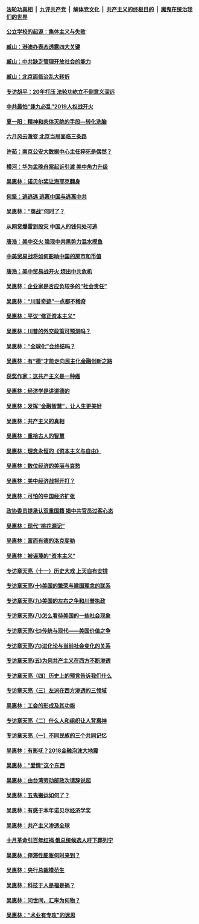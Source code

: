####  [法轮功真相](../../../../basic/blob/master/README.md?t=11010639) &nbsp;|&nbsp; [九评共产党](../../../../9ping.md/blob/master/README.md?t=11010639) &nbsp;|&nbsp; [解体党文化](../../../../jtdwh.md/blob/master/README.md?t=11010639)  &nbsp;|&nbsp; [共产主义的终极目的](../../../../gczydzjmd.md/blob/master/README.md?t=11010639) &nbsp;|&nbsp; [魔鬼在统治我们的世界](../../../../mgztzwmdsj.md/blob/master/README.md?t=11010639) 

#### [公立学校的起源：集体主义与失败](../pages/nsc423/n11601833.md?t=11010639) 

#### [臧山：港澳办表态透露四大关键](../pages/nsc423/n11421628.md?t=11010639) 

#### [臧山：中共缺乏管理开放社会的能力](../pages/nsc423/n11407457.md?t=11010639) 

#### [臧山：北京面临治乱大转折](../pages/nsc423/n11406895.md?t=11010639) 

#### [专访胡平：20年打压 法轮功屹立不倒意义深远](../pages/nsc423/n11398800.md?t=11010639) 

#### [中共最怕“逢九必乱”2019人权战开火](../pages/nsc423/n11385248.md?t=11010639) 

#### [夏一阳：精神和肉体灭绝的手段—转化洗脑](../pages/nsc423/n11368250.md?t=11010639) 

#### [六月风云激变 北京当局面临三条路](../pages/nsc423/n11313668.md?t=11010639) 

#### [许茹：南京公安大数据中心主任猝死是偶然？](../pages/nsc423/n11064744.md?t=11010639) 

#### [横河：华为孟晚舟案起诉引渡 美中角力升级](../pages/nsc423/n11027230.md?t=11010639) 

#### [吴惠林：诺贝尔奖让海耶克翻身](../pages/nsc423/n10890049.md?t=11010639) 

#### [何坚：逃逃逃 逃离中国与逃离中共](../pages/nsc423/n10592891.md?t=11010639) 

#### [吴惠林：“商战”何时了？](../pages/nsc423/n10573558.md?t=11010639) 

#### [从网贷爆雷到股灾 中国人的钱何处可逃](../pages/nsc423/n10572800.md?t=11010639) 

#### [唐浩：美中交火 隐现中共黑势力混水摸鱼](../pages/nsc423/n10544040.md?t=11010639) 

#### [中美贸易战将如何影响中国的房市和币值](../pages/nsc423/n10543697.md?t=11010639) 

#### [唐浩：美中贸易战开火 烧出中共危机](../pages/nsc423/n10540126.md?t=11010639) 

#### [吴惠林：企业家是否应负较多的“社会责任”](../pages/nsc423/n10535022.md?t=11010639) 

#### [吴惠林：“川普奇迹”一点都不稀奇](../pages/nsc423/n10512808.md?t=11010639) 

#### [吴惠林：平议“修正资本主义”](../pages/nsc423/n10495724.md?t=11010639) 

#### [吴惠林：川普的外交政策可预测吗？](../pages/nsc423/n10462387.md?t=11010639) 

#### [吴惠林：“全球化”会终结吗？](../pages/nsc423/n10452838.md?t=11010639) 

#### [吴惠林：有“德”才能走向民主化金融创新之路](../pages/nsc423/n10432292.md?t=11010639) 

#### [获奖作家：这共产主义是一种癌](../pages/nsc423/n10431541.md?t=11010639) 

#### [吴惠林：经济学是讲道德的](../pages/nsc423/n10398014.md?t=11010639) 

#### [吴惠林：发挥“金融智慧”，让人生更美好](../pages/nsc423/n10375019.md?t=11010639) 

#### [吴惠林：共产主义的真相](../pages/nsc423/n10351394.md?t=11010639) 

#### [吴惠林：重拾古人的智慧](../pages/nsc423/n10337691.md?t=11010639) 

#### [吴惠林：理念永恒的《资本主义与自由》](../pages/nsc423/n10316274.md?t=11010639) 

#### [吴惠林：数位经济的美丽与哀愁](../pages/nsc423/n10292946.md?t=11010639) 

#### [吴惠林：美中经济战将开打？](../pages/nsc423/n10258825.md?t=11010639) 

#### [吴惠林：可怕的中国经济扩张](../pages/nsc423/n10219147.md?t=11010639) 

#### [政协委员提承认双重国籍 揭中共官员过客心态](../pages/nsc423/n10208809.md?t=11010639) 

#### [吴惠林：现代“桃花源记”](../pages/nsc423/n10185234.md?t=11010639) 

#### [吴惠林：富而有德的洛克斐勒](../pages/nsc423/n10142264.md?t=11010639) 

#### [吴惠林：被诬蔑的“资本主义”](../pages/nsc423/n10124816.md?t=11010639) 

#### [专访章天亮（十一）历史大戏 上天自有安排](../pages/nsc423/n10094905.md?t=11010639) 

#### [专访章天亮(十)美国的繁荣与建国理念的联系](../pages/nsc423/n10094899.md?t=11010639) 

#### [专访章天亮(九)美国的左右之争和川普执政](../pages/nsc423/n10094889.md?t=11010639) 

#### [专访章天亮(八)怎么看待美国的一些社会现象](../pages/nsc423/n10094857.md?t=11010639) 

#### [专访章天亮(七)传统与现代——美国价值之争](../pages/nsc423/n10093140.md?t=11010639) 

#### [专访章天亮(六)进化论与当前社会变化的关系](../pages/nsc423/n10092036.md?t=11010639) 

#### [专访章天亮(五)为何共产主义在西方不断渗透](../pages/nsc423/n10083620.md?t=11010639) 

#### [专访章天亮（四）历史上的预言告诉我们什么](../pages/nsc423/n10083606.md?t=11010639) 

#### [专访章天亮（三）左派在西方渗透的三领域](../pages/nsc423/n10081115.md?t=11010639) 

#### [吴惠林：工会的形成及其功能](../pages/nsc423/n10080633.md?t=11010639) 

#### [专访章天亮（二）什么人和组织让人背离神](../pages/nsc423/n10076637.md?t=11010639) 

#### [专访章天亮（一）不同民族的三个共同记忆](../pages/nsc423/n10074188.md?t=11010639) 

#### [吴惠林：有影呒？2018金融泡沫大地震](../pages/nsc423/n10040534.md?t=11010639) 

#### [吴惠林：“爱情”这个东西](../pages/nsc423/n10019423.md?t=11010639) 

#### [吴惠林：由台湾劳动部政次请辞说起](../pages/nsc423/n9979679.md?t=11010639) 

#### [吴惠林：五鬼搬运如何了？](../pages/nsc423/n9925338.md?t=11010639) 

#### [吴惠林：有感于本年诺贝尔经济学奖](../pages/nsc423/n9871883.md?t=11010639) 

#### [吴惠林：共产主义渗透全球](../pages/nsc423/n9812748.md?t=11010639) 

#### [十月革命引百年红祸 俄总统候选人吁下葬列宁](../pages/nsc423/n9810182.md?t=11010639) 

#### [吴惠林：停滞性膨胀何时来到？](../pages/nsc423/n9764136.md?t=11010639) 

#### [吴惠林：央行总裁模范生](../pages/nsc423/n9728134.md?t=11010639) 

#### [吴惠林：科技于人是福是祸？](../pages/nsc423/n9672982.md?t=11010639) 

#### [吴惠林：问世间，汇率为何物？](../pages/nsc423/n9621788.md?t=11010639) 

#### [吴惠林：“术业有专攻”的迷思](../pages/nsc423/n9580363.md?t=11010639) 

